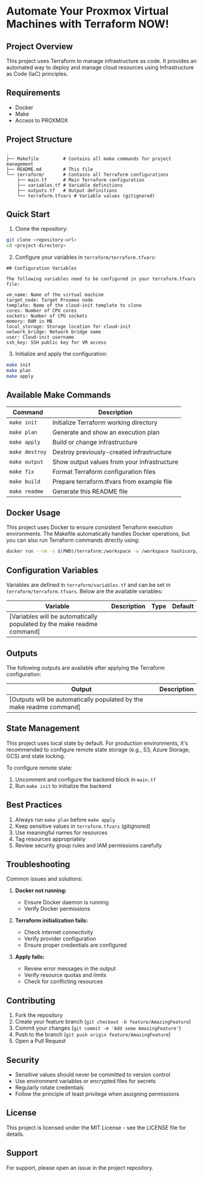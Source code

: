 # Automate Your Proxmox Virtual Machines with Terraform NOW!

## Project Overview

This project uses Terraform to manage infrastructure as code. It provides an automated way to deploy and manage cloud resources using Infrastructure as Code (IaC) principles.

## Requirements

- Docker
- Make
- Access to PROXMOX

## Project Structure

```
.
├── Makefile         # Contains all make commands for project management
├── README.md        # This file
└── terraform/       # Contains all Terraform configurations
    ├── main.tf      # Main Terraform configuration
    ├── variables.tf # Variable definitions
    ├── outputs.tf   # Output definitions
    └── terraform.tfvars # Variable values (gitignored)
```

## Quick Start

1. Clone the repository:
```bash
git clone <repository-url>
cd <project-directory>
```

2. Configure your variables in `terraform/terraform.tfvars`:
```hcl
## Configuration Variables

The following variables need to be configured in your terraform.tfvars file:

vm_name: Name of the virtual machine
target_node: Target Proxmox node
template: Name of the cloud-init template to clone
cores: Number of CPU cores
sockets: Number of CPU sockets
memory: RAM in MB
local_storage: Storage location for cloud-init
network_bridge: Network bridge name
user: Cloud-init username
ssh_key: SSH public key for VM access
```

3. Initialize and apply the configuration:
```bash
make init
make plan
make apply
```

## Available Make Commands

| Command | Description |
|---------|-------------|
| `make init` | Initialize Terraform working directory |
| `make plan` | Generate and show an execution plan |
| `make apply` | Build or change infrastructure |
| `make destroy` | Destroy previously-created infrastructure |
| `make output` | Show output values from your infrastructure |
| `make fix` | Format Terraform configuration files |
| `make build` | Prepare terraform.tfvars from example file |
| `make readme` | Generate this README file |

## Docker Usage

This project uses Docker to ensure consistent Terraform execution environments. The Makefile automatically handles Docker operations, but you can also run Terraform commands directly using:

```bash
docker run --rm -v $(PWD)/terraform:/workspace -w /workspace hashicorp/terraform:latest <command>
```

## Configuration Variables

Variables are defined in `terraform/variables.tf` and can be set in `terraform/terraform.tfvars`. Below are the available variables:

| Variable | Description | Type | Default |
|----------|-------------|------|---------|
| [Variables will be automatically populated by the make readme command] |

## Outputs

The following outputs are available after applying the Terraform configuration:

| Output | Description |
|--------|-------------|
| [Outputs will be automatically populated by the make readme command] |

## State Management

This project uses local state by default. For production environments, it's recommended to configure remote state storage (e.g., S3, Azure Storage, GCS) and state locking.

To configure remote state:

1. Uncomment and configure the backend block in `main.tf`
2. Run `make init` to initialize the backend

## Best Practices

1. Always run `make plan` before `make apply`
2. Keep sensitive values in `terraform.tfvars` (gitignored)
3. Use meaningful names for resources
4. Tag resources appropriately
5. Review security group rules and IAM permissions carefully

## Troubleshooting

Common issues and solutions:

1. **Docker not running:**
   - Ensure Docker daemon is running
   - Verify Docker permissions

2. **Terraform initialization fails:**
   - Check internet connectivity
   - Verify provider configuration
   - Ensure proper credentials are configured

3. **Apply fails:**
   - Review error messages in the output
   - Verify resource quotas and limits
   - Check for conflicting resources

## Contributing

1. Fork the repository
2. Create your feature branch (`git checkout -b feature/AmazingFeature`)
3. Commit your changes (`git commit -m 'Add some AmazingFeature'`)
4. Push to the branch (`git push origin feature/AmazingFeature`)
5. Open a Pull Request

## Security

- Sensitive values should never be committed to version control
- Use environment variables or encrypted files for secrets
- Regularly rotate credentials
- Follow the principle of least privilege when assigning permissions

## License

This project is licensed under the MIT License - see the LICENSE file for details.

## Support

For support, please open an issue in the project repository.